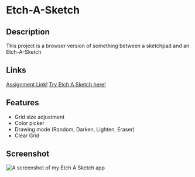 # Etch-A-Sketch

## Description

This project is a browser version of something between a sketchpad and an Etch-A-Sketch

## Links

[Assignment Link!](https://www.theodinproject.com/lessons/foundations-etch-a-sketch)
[Try Etch A Sketch here!](https://nyf005.github.io/Etch-A-Sketch/)

## Features

- Grid size adjustment
- Color picker
- Drawing mode (Random, Darken, Lighten, Eraser)
- Clear Grid

## Screenshot

![A screenshot of my Etch A Sketch app](https://user-images.githubusercontent.com/32721495/170406938-e2b837b3-d9cf-4313-b1c4-05a29140e044.png)
